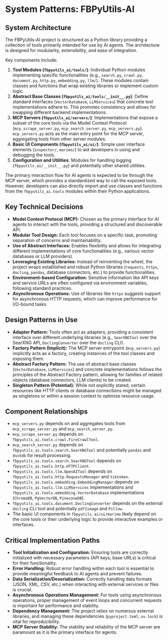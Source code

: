 # System Patterns: FBPyUtils-AI

## System Architecture

The FBPyUtils-AI project is structured as a Python library providing a collection of tools primarily intended for use by AI agents. The architecture is designed for modularity, extensibility, and ease of integration.

Key components include:

1.  **Tool Modules (`fbpyutils_ai/tools/`)**: Individual Python modules implementing specific functionalities (e.g., `search.py`, `crawl.py`, `document.py`, `http.py`, `embedding.py`, `llm/`). These modules contain classes and functions that wrap existing libraries or implement custom logic.
2.  **Abstract Base Classes (`fbpyutils_ai/tools/__init__.py`)**: Define standard interfaces (`VectorDatabase`, `LLMServices`) that concrete tool implementations adhere to. This promotes consistency and allows for swapping different backend implementations.
3.  **MCP Servers (`fbpyutils_ai/servers/`)**: Implementations that expose a subset of the core tools via the Model Context Protocol (`mcp_scrape_server.py`, `mcp_search_server.py`, `mcp_servers.py`). `mcp_servers.py` acts as the main entry point for the MCP server, aggregating tools from other server modules.
4.  **Basic UI Components (`fbpyutils_ai/ui/`)**: Simple user interface elements (`inspector/`, `marimo/`) to aid developers in using and debugging the tools.
5.  **Configuration and Utilities**: Modules for handling logging (`fbpyutils_ai/__init__.py`) and potentially other shared utilities.

The primary interaction flow for AI agents is expected to be through the MCP server, which provides a standardized way to call the exposed tools. However, developers can also directly import and use classes and functions from the `fbpyutils_ai.tools` modules within their Python applications.

## Key Technical Decisions

-   **Model Context Protocol (MCP):** Chosen as the primary interface for AI agents to interact with the tools, providing a structured and discoverable API.
-   **Modular Tool Design:** Each tool focuses on a specific task, promoting separation of concerns and maintainability.
-   **Use of Abstract Interfaces:** Enables flexibility and allows for integrating different implementations of core functionalities (e.g., various vector databases or LLM providers).
-   **Leveraging Existing Libraries:** Instead of reinventing the wheel, the project wraps established and robust Python libraries (`requests`, `httpx`, `docling`, `pandas`, database connectors, etc.) to provide functionalities.
-   **Environment-based Configuration:** Sensitive information like API keys and service URLs are often configured via environment variables, following standard practices.
-   **Asynchronous Operations:** Use of libraries like `httpx` suggests support for asynchronous HTTP requests, which can improve performance for I/O-bound tasks.

## Design Patterns in Use

-   **Adapter Pattern:** Tools often act as adapters, providing a consistent interface over different underlying libraries (e.g., `SearXNGTool` over the SearXNG API, `DoclingConverter` over the `docling` CLI).
-   **Factory Pattern (Implicit):** The MCP server entrypoint (`mcp_servers.py`) implicitly acts as a factory, creating instances of the tool classes and exposing them.
-   **Abstract Factory Pattern:** The use of abstract base classes (`VectorDatabase`, `LLMServices`) and concrete implementations follows the principles of the Abstract Factory pattern, allowing for families of related objects (database connectors, LLM clients) to be created.
-   **Singleton Pattern (Potential):** While not explicitly stated, certain resources like HTTP clients or database connections might be managed as singletons or within a session context to optimize resource usage.

## Component Relationships

-   `mcp_servers.py` depends on and aggregates tools from `mcp_scrape_server.py` and `mcp_search_server.py`.
-   `mcp_scrape_server.py` depends on `fbpyutils_ai.tools.crawl.FireCrawlTool`.
-   `mcp_search_server.py` depends on `fbpyutils_ai.tools.search.SearXNGTool` and potentially `pandas` and `duckdb` for result processing.
-   `fbpyutils_ai.tools.search.SearXNGTool` depends on `fbpyutils_ai.tools.http.HTTPClient`.
-   `fbpyutils_ai.tools.llm.OpenAITool` depends on `fbpyutils_ai.tools.http.RequestsManager` and `tiktoken`.
-   `fbpyutils_ai.tools.embedding.EmbeddingManager` depends on `fbpyutils_ai.tools.llm.LLMServices` implementations and `fbpyutils_ai.tools.embedding.VectorDatabase` implementations (`ChromaDB`, `PgVectorDB`, `PineconeDB`).
-   `fbpyutils_ai.tools.document.DoclingConverter` depends on the external `docling` CLI tool and potentially `pdf2image` and `Pillow`.
-   The basic UI components in `fbpyutils_ai/ui/marimo` likely depend on the core tools or their underlying logic to provide interactive examples or interfaces.

## Critical Implementation Paths

-   **Tool Initialization and Configuration:** Ensuring tools are correctly initialized with necessary parameters (API keys, base URLs) is critical for their functionality.
-   **Error Handling:** Robust error handling within each tool is essential to provide meaningful feedback to AI agents and prevent failures.
-   **Data Serialization/Deserialization:** Correctly handling data formats (JSON, XML, CSV, etc.) when interacting with external services or files is crucial.
-   **Asynchronous Operations Management:** For tools using asynchronous operations, proper management of event loops and concurrent requests is important for performance and stability.
-   **Dependency Management:** The project relies on numerous external libraries, and managing these dependencies (`pyproject.toml`, `uv.lock`) is vital for reproducibility.
-   **MCP Server Stability:** The stability and reliability of the MCP server are paramount as it is the primary interface for agents.
